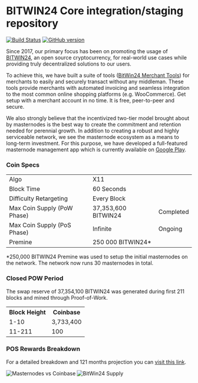 BITWIN24 Core integration/staging repository
=====================================

[![Build Status](https://travis-ci.org/bitwin24network/bitwin24.svg?branch=master)](https://travis-ci.org/bitwin24network/bitwin24) [![GitHub version](https://badge.fury.io/gh/bitwin24network%2Fbitwin24.svg)](https://badge.fury.io/gh/bitwin24network%2Fbitwin24)

Since 2017, our primary focus has been on promoting the usage of [BITWIN24](https://bitwin24network.io), an open source cryptocurrency, for real-world use cases while providing truly decentralized solutions to our users.

To achieve this, we have built a suite of tools ([BitWin24 Merchant Tools](https://merchant.bitwin24network.io)) for merchants to easily and securely transact without any middleman. These tools provide merchants with automated invoicing and seamless integration to the most common online shopping platforms (e.g. WooCommerce). Get setup with a merchant account in no time. It is free, peer-to-peer and secure.

We also strongly believe that the incentivized two-tier model brought about by masternodes is the best way to create the commitment and retention needed for perennial growth. In addition to creating a robust and highly serviceable network, we see the masternode ecosystem as a means to long-term investment. For this purpose, we have developed a full-featured masternode management app which is currently available on [Google Play](https://play.google.com/store/apps/details?id=com.bitwin24network.mnapp&hl=en_US).

### Coin Specs
<table>
<tr><td>Algo</td><td>X11</td><td></td></tr>
<tr><td>Block Time</td><td>60 Seconds</td><td></td></tr>
<tr><td>Difficulty Retargeting</td><td>Every Block</td><td></td></tr>
<tr><td>Max Coin Supply (PoW Phase)</td><td>37,353,600 BITWIN24</td><td>Completed</td></tr>
<tr><td>Max Coin Supply (PoS Phase)</td><td>Infinite</td><td>Ongoing</td></tr>
<tr><td>Premine</td><td>250 000 BITWIN24*</td><td></td></tr>
</table>

*250,000 BITWIN24 Premine was used to setup the initial masternodes on the network. The network now runs 30 masternodes in total.


### Closed POW Period
The swap reserve of 37,354,100 BITWIN24 was generated during first 211 blocks and mined through Proof-of-Work.
<table>
<th>Block Height</th><th>Coinbase</th>
<tr><td>1-10</td><td>3,733,400</td></tr>
<tr><td>11-211</td><td>100</td></tr>
</table>

### POS Rewards Breakdown

For a detailed breakdown and 121 months projection you can [visit this link](https://docs.google.com/spreadsheets/d/1nJxOMXGQX_YGHA7oGkM_m1FENWnJj04LStO8Ee3fxwI/edit?usp=sharing).

![Masternodes vs Coinbase](https://bitwin24network.io/images/supply2.png)
![BitWin24 Supply](https://bitwin24network.io/images/supply1.png)

